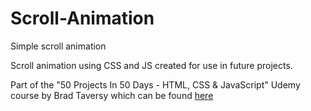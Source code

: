 # Scroll-Animation
Simple scroll animation

Scroll animation using CSS and JS created for use in future projects.

Part of the "50 Projects In 50 Days - HTML, CSS & JavaScript" Udemy course by Brad Taversy which can be found [here](https://www.udemy.com/course/50-projects-50-days/?src=sac&kw=50)

